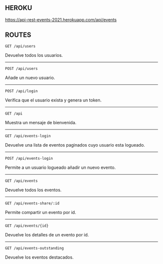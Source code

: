 ## HEROKU

https://api-rest-events-2021.herokuapp.com/api/events

## ROUTES

`GET /api/users`

Devuelve todos los usuarios.

---

`POST /api/users`

Añade un nuevo usuario.

---

`POST /api/login`

Verifica que el usuario exista y genera un token.

---

`GET /api`

Muestra un mensaje de bienvenida.

---

`GET /api/events-login`

Devuelve una lista de eventos paginados cuyo usuario esta logueado.

---

`POST /api/events-login`

Permite a un usuario logueado añadir un nuevo evento.

---

`GET /api/events`

Devuelve todos los eventos.

---

`GET /api/events-share/:id`

Permite compartir un evento por id.

---

`GET /api/events/{id}`

Devuelve los detalles de un evento por id.

---

`GET /api/events-outstanding`

Devuelve los eventos destacados.
